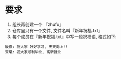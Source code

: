 # 要求

1. 组长再创建一个 『zhufu』
2. 仓库里只有一个文件, 文件名叫『新年祝福.txt』
3. 每个成员在『新年祝福.txt』中写一段祝福语, 格式如下:
```
殷俊: 祝大家 好好学习, 天天向上!!
亚曦: 祝大家顺利毕业, 高新就业
```